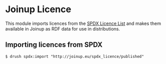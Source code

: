 Joinup Licence
==============

This module imports licences from the [SPDX Licence
List](https://spdx.org/licenses/) and makes them available in Joinup as RDF
data for use in distributions.

Importing licences from SPDX
----------------------------

```
$ drush spdx:import "http://joinup.eu/spdx_licence/published"
```
